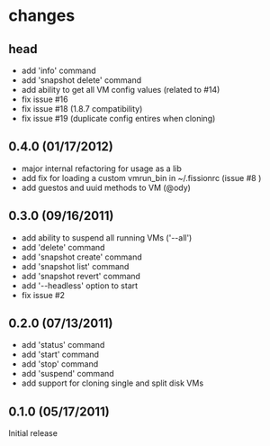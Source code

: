# changes

## head
* add 'info' command
* add 'snapshot delete' command
* add ability to get all VM config values (related to #14)
* fix issue #16
* fix issue #18 (1.8.7 compatibility)
* fix issue #19 (duplicate config entires when cloning)

## 0.4.0 (01/17/2012)
* major internal refactoring for usage as a lib
* add fix for loading a custom vmrun_bin in ~/.fissionrc (issue #8 )
* add guestos and uuid methods to VM (@ody)

## 0.3.0 (09/16/2011)
* add ability to suspend all running VMs ('--all')
* add 'delete' command
* add 'snapshot create' command
* add 'snapshot list' command
* add 'snapshot revert' command
* add '--headless' option to start
* fix issue #2

## 0.2.0 (07/13/2011)
* add 'status' command
* add 'start' command
* add 'stop' command
* add 'suspend' command
* add support for cloning single and split disk VMs

## 0.1.0 (05/17/2011)
Initial release
